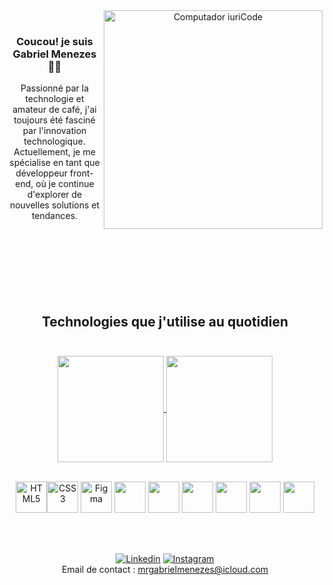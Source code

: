 <div align="center">

<img src="https://raw.githubusercontent.com/MicaelliMedeiros/micaellimedeiros/master/image/computer-illustration.png" min-width="400px" max-width="350px" width="350px" align="right" alt="Computador iuriCode">
<br>

### Coucou! je suis Gabriel Menezes 🖖🏼



Passionné par la technologie et amateur de café, j'ai toujours été fasciné par l'innovation technologique. Actuellement, je me spécialise en tant que développeur front-end, où je continue d'explorer de nouvelles solutions et tendances.
<br><br>
 <br><br>
 <br><br>
 <br><br>

## Technologies que j'utilise au quotidien<br><br>

<div display="inline_block">


<a href="https://github.com/GabrielMenezesSilva/github-readme-stats">
  <img height=170 align="center" src="https://github-readme-stats.vercel.app/api?username=GabrielMenezesSilva&theme=tokyonight" />
</a>
<a href="https://github.com/GabrielMenezesSilva/convoychat">
  <img height=170 align="center" src="https://github-readme-stats.vercel.app/api/top-langs?username=GabrielMenezesSilva&layout=compact&langs_count=8&card_width=320&theme=tokyonight" />
</a>

<div/>
<div style="display: inline_block"><br/>
<p align="left">

 <a href="https://developer.mozilla.org/en-US/docs/Glossary/HTML5" target="_blank" rel="noreferrer"><img src="https://raw.githubusercontent.com/danielcranney/readme-generator/main/public/icons/skills/html5-colored.svg" width="50" height="50" alt="HTML5" /></a><a href="https://www.w3.org/TR/CSS/#css" target="_blank" rel="noreferrer"><img src="https://raw.githubusercontent.com/danielcranney/readme-generator/main/public/icons/skills/css3-colored.svg" width="50" height="50" alt="CSS3" /></a>
<a href="https://www.figma.com/" target="_blank" rel="noreferrer"><img src="https://raw.githubusercontent.com/danielcranney/readme-generator/main/public/icons/skills/figma-colored.svg" width="50" height="50" alt="Figma" /></a>
<img src="https://cdn.jsdelivr.net/gh/devicons/devicon/icons/git/git-original.svg" width="50" height="50"/> 
<img src="https://cdn.jsdelivr.net/gh/devicons/devicon@latest/icons/javascript/javascript-original.svg" width="50" height="50"/> 
<img src="https://cdn.jsdelivr.net/gh/devicons/devicon@latest/icons/typescript/typescript-original.svg" width="50" height="50"/> 
<img src="https://cdn.jsdelivr.net/gh/devicons/devicon@latest/icons/wordpress/wordpress-plain.svg" width="50" height="50" />
<img src="https://cdn.jsdelivr.net/gh/devicons/devicon@latest/icons/vscode/vscode-original.svg" width="50" height="50" />
<img src="https://cdn.jsdelivr.net/gh/devicons/devicon@latest/icons/angular/angular-original.svg" width="50" height="50" />
<br><br>

<div/><br/>


[![Linkedin](https://img.shields.io/badge/LinkedIn-0077B5?style=for-the-badge&logo=linkedin&logoColor=white)](https://www.linkedin.com/in/lucasgabrielmenezesdasilva)
[![Instagram](https://img.shields.io/badge/Instagram-E4405F?style=for-the-badge&logo=instagram&logoColor=white)](https://www.instagram.com/mrgabrielmenezes?ig_sh=MTMxODd6eWFiZHM1ZQ%3D%3D&utm_source=qr)<br>
Email de contact : mrgabrielmenezes@icloud.com

<div/>
